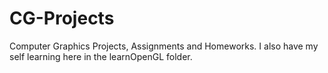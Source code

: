 # CG-Projects
Computer Graphics Projects, Assignments and Homeworks. I also have my self learning here in the learnOpenGL folder.
